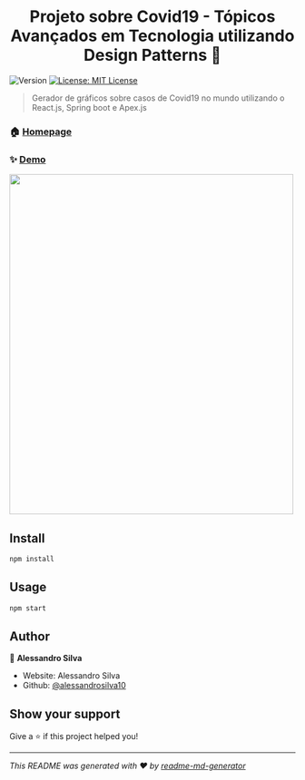 <h1 align="center">Projeto sobre Covid19 - Tópicos Avançados em Tecnologia utilizando Design Patterns 👋</h1>
<p>
  <img alt="Version" src="https://img.shields.io/badge/version-1.0.0-blue.svg?cacheSeconds=2592000" />
  <a href="#" target="_blank">
    <img alt="License: MIT License" src="https://img.shields.io/badge/License-MIT License-yellow.svg" />
  </a>
</p>

> Gerador de gráficos sobre casos de Covid19 no mundo utilizando o React.js, Spring boot e Apex.js

### 🏠 [Homepage](https://www.covid19.herokuapp.com)

### ✨ [Demo](https://www.covid19.herokuapp.com)

<img src="https://gifs.com/gif/project-k8Ep9K" alt="" width="500" height="600">

## Install

```sh
npm install
```

## Usage

```sh
npm start
```

## Author

👤 **Alessandro Silva**

* Website: Alessandro Silva
* Github: [@alessandrosilva10](https://github.com/alessandrosilva10)

## Show your support

Give a ⭐️ if this project helped you!

***
_This README was generated with ❤️ by [readme-md-generator](https://github.com/kefranabg/readme-md-generator)_
